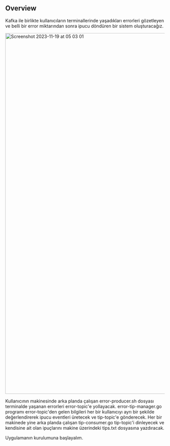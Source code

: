 ## Overview

Kafka ile birlikte kullanıcıların terminallerinde yaşadıkları errorleri gözetleyen ve belli bir error miktarından sonra ipucu döndüren bir sistem oluşturacağız.

<img width="1139" alt="Screenshot 2023-11-19 at 05 03 01" src="https://github.com/hamza-aloglu/BB2023-terminal-monitor/assets/74200100/a02c49d2-e43f-4aa5-9084-6bc08ee570d5">

Kullanıcının makinesinde arka planda çalışan error-producer.sh dosyası terminalde yaşanan errorleri error-topic'e yollayacak. error-tip-manager.go programı error-topic'den gelen bilgileri her bir kullanıcıyı ayrı bir şekilde değerlendirerek ipucu eventleri üretecek ve tip-topic'e gönderecek. Her bir makinede yine arka planda çalışan tip-consumer.go tip-topic'i dinleyecek ve kendisine ait olan ipuçlarını makine üzerindeki tips.txt dosyasına yazdıracak.

Uygulamanın kurulumuna başlayalım.
